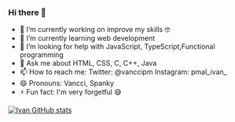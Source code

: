### Hi there 👋
- 🔭 I’m currently working on improve my skills 🤓
- 🌱 I’m currently learning web development
- 🤔 I’m looking for help with JavaScript, TypeScript,Functional programming
- 💬 Ask me about HTML, CSS, C, C++, Java
- 📫 How to reach me: Twitter: @vanccipm Instagram: pmal_ivan_
- 😄 Pronouns: Vancci, Spanky
- ⚡ Fun fact: I'm very forgetful 😅

[![Ivan GitHub stats](https://github-readme-stats.vercel.app/api?username=IvanPMa)](https://github.com/IvanPMa/github-readme-stats)
